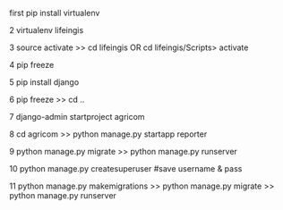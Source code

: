 first
pip install virtualenv

2
virtualenv lifeingis

3 
source activate >> cd lifeingis OR cd lifeingis/Scripts> activate

4 
pip freeze

5
pip install django

6 
pip freeze >> cd ..

7
django-admin startproject agricom

8
cd agricom >> python manage.py startapp reporter

9
python manage.py migrate >> python manage.py runserver

10
python manage.py createsuperuser #save username & pass

11
python manage.py makemigrations >> python manage.py migrate >> python manage.py runserver
